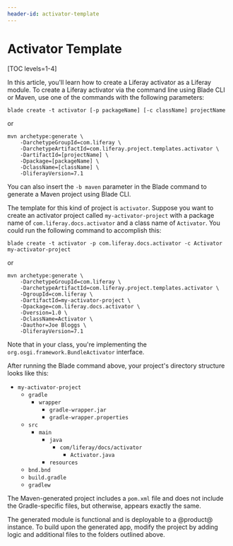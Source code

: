 ```yaml
---
header-id: activator-template
---
```


# Activator Template

[TOC levels=1-4]

In this article, you'll learn how to create a Liferay activator as a Liferay
module. To create a Liferay activator via the command line using Blade CLI or
Maven, use one of the commands with the following parameters:

    blade create -t activator [-p packageName] [-c className] projectName

or

    mvn archetype:generate \
        -DarchetypeGroupId=com.liferay \
        -DarchetypeArtifactId=com.liferay.project.templates.activator \
        -DartifactId=[projectName] \
        -Dpackage=[packageName] \
        -DclassName=[className] \
        -DliferayVersion=7.1

You can also insert the `-b maven` parameter in the Blade command to generate
a Maven project using Blade CLI.

The template for this kind of project is `activator`. Suppose you want to create
an activator project called `my-activator-project` with a package name of
`com.liferay.docs.activator` and a class name of `Activator`. You could run the
following command to accomplish this:

    blade create -t activator -p com.liferay.docs.activator -c Activator my-activator-project

or

    mvn archetype:generate \
        -DarchetypeGroupId=com.liferay \
        -DarchetypeArtifactId=com.liferay.project.templates.activator \
        -DgroupId=com.liferay \
        -DartifactId=my-activator-project \
        -Dpackage=com.liferay.docs.activator \
        -Dversion=1.0 \
        -DclassName=Activator \
        -Dauthor=Joe Bloggs \
        -DliferayVersion=7.1

Note that in your class, you're implementing the
`org.osgi.framework.BundleActivator` interface.

After running the Blade command above, your project's directory structure looks
like this:

- `my-activator-project`
    - `gradle`
        - `wrapper`
            - `gradle-wrapper.jar`
            - `gradle-wrapper.properties`
    - `src`
        - `main`
            - `java`
                - `com/liferay/docs/activator`
                    - `Activator.java`
            - `resources`
    - `bnd.bnd`
    - `build.gradle`
    - `gradlew`

The Maven-generated project includes a `pom.xml` file and does not include the
Gradle-specific files, but otherwise, appears exactly the same.

The generated module is functional and is deployable to a @product@ instance. To
build upon the generated app, modify the project by adding logic and additional
files to the folders outlined above.
